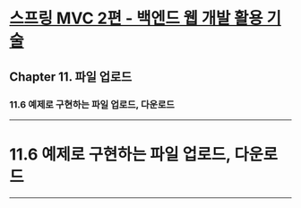 # <a href = "../README.md" target="_blank">스프링 MVC 2편 - 백엔드 웹 개발 활용 기술</a>
## Chapter 11. 파일 업로드
### 11.6 예제로 구현하는 파일 업로드, 다운로드

---

# 11.6 예제로 구현하는 파일 업로드, 다운로드

---
